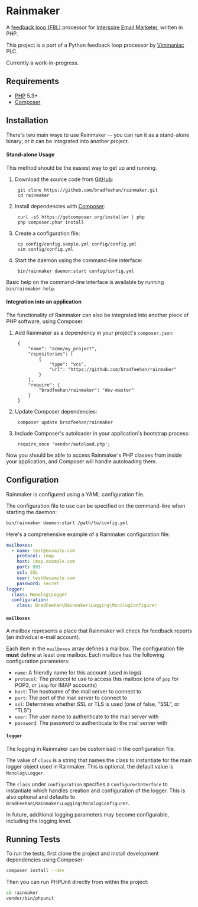 Rainmaker
=========

A [feedback loop (FBL)] processor for [Interspire Email Marketer],
written in PHP.

This project is a port of a Python feedback loop processor by
[Vimmaniac] PLC.

Currently a work-in-progress.

[feedback loop (FBL)]: <https://en.wikipedia.org/wiki/Feedback_loop_(email)>
[Interspire Email Marketer]: <https://www.interspire.com/emailmarketer/>
[Vimmaniac]: <http://vimmaniac.com/feebackloop-processor-for-iem-6/>




Requirements
------------

* [PHP] 5.3+
* [Composer]

[PHP]: <http://php.net/>
[Composer]: <http://getcomposer.org/doc/00-intro.md#installation-nix>




Installation
------------

There's two main ways to use Rainmaker -- you can run it as a
stand-alone binary; or it can be integrated into another project.


#### Stand-alone Usage

This method should be the easiest way to get up and running.


1. Download the source code from [GitHub]:

        git clone https://github.com/bradfeehan/rainmaker.git
        cd rainmaker

2. Install dependencies with [Composer]:

        curl -sS https://getcomposer.org/installer | php
        php composer.phar install

3. Create a configuration file:

        cp config/config.sample.yml config/config.yml
        vim config/config.yml

4. Start the daemon using the command-line interface:

        bin/rainmaker daemon:start config/config.yml


Basic help on the command-line interface is available by running
`bin/rainmaker help`.

[GitHub]: <https://github.com/bradfeehan/rainmaker>


#### Integration into an application

The functionality of Rainmaker can also be integrated into another
piece of PHP software, using Composer.


1. Add Rainmaker as a dependency in your project's `composer.json`:

        {
            "name": "acme/my_project",
            "repositories": [
                {
                    "type": "vcs",
                    "url": "https://github.com/bradfeehan/rainmaker"
                }
            ],
            "require": {
                "bradfeehan/rainmaker": "dev-master"
            }
        }

2. Update Composer dependencies:

        composer update bradfeehan/rainmaker

3. Include Composer's autoloader in your application's bootstrap
   process:

        require_once 'vendor/autoload.php';


Now you should be able to access Rainmaker's PHP classes from inside
your application, and Composer will handle autoloading them.




Configuration
-------------

Rainmaker is configured using a YAML configuration file.

The configuration file to use can be specified on the command-line when
starting the daemon:

```bash
bin/rainmaker daemon:start /path/to/config.yml
```

Here's a comprehensive example of a Rainmaker configuration file:

```yaml
mailboxes:
  - name: test@example.com
    protocol: imap
    host: imap.example.com
    port: 993
    ssl: SSL
    user: test@example.com
    password: secret
logger:
  class: Monolog\Logger
  configuration:
    class: BradFeehan\Rainmaker\Logging\MonologConfigurer
```


#### `mailboxes`

A mailbox represents a place that Rainmaker will check for feedback
reports (an individual e-mail account).

Each item in the `mailboxes` array defines a mailbox. The configuration
file **must** define at least one mailbox. Each mailbox has the
following configuration parameters:

* `name`:     A friendly name for this account (used in logs)
* `protocol`: The protocol to use to access this mailbox (one of `pop`
              for POP3, or `imap` for IMAP accounts)
* `host`:     The hostname of the mail server to connect to
* `port`:     The port of the mail server to connect to
* `ssl`:      Determines whether SSL or TLS is used (one of false,
              "SSL", or "TLS")
* `user`:     The user name to authenticate to the mail server with
* `password`: The password to authenticate to the mail server with


#### `logger`

The logging in Rainmaker can be customised in the configuration file.

The value of `class` is a string that names the class to instantiate
for the main logger object used in Rainmaker. This is optional, the
default value is `Monolog\Logger`.

The `class` under `configuration` specifies a `ConfigurerInterface` to
instantiate which handles creation and configuration of the logger.
This is also optional and defaults to
`BradFeehan\Rainmaker\Logging\MonologConfigurer`.

In future, additional logging parameters may become configurable,
including the logging level.




Running Tests
-------------

To run the tests, first clone the project and install development
dependencies using Composer:

```bash
composer install --dev
```

Then you can run PHPUnit directly from within the project:

```bash
cd rainmaker
vendor/bin/phpunit
```
